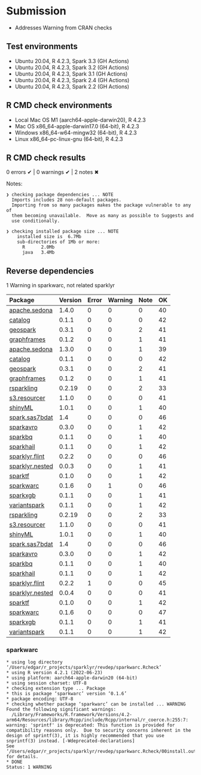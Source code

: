 # Submission

- Addresses Warning from CRAN checks

## Test environments

- Ubuntu 20.04, R 4.2.3, Spark 3.3 (GH Actions)
- Ubuntu 20.04, R 4.2.3, Spark 3.2 (GH Actions)
- Ubuntu 20.04, R 4.2.3, Spark 3.1 (GH Actions)
- Ubuntu 20.04, R 4.2.3, Spark 2.4 (GH Actions)
- Ubuntu 20.04, R 4.2.3, Spark 2.2 (GH Actions)
  
## R CMD check environments

- Local Mac OS M1 (aarch64-apple-darwin20), R 4.2.3
- Mac OS x86_64-apple-darwin17.0 (64-bit), R 4.2.3
- Windows  x86_64-w64-mingw32 (64-bit), R 4.2.3
- Linux x86_64-pc-linux-gnu (64-bit), R 4.2.3


## R CMD check results

0 errors ✔ | 0 warnings ✔ | 2 notes ✖

Notes:

```
❯ checking package dependencies ... NOTE
  Imports includes 28 non-default packages.
  Importing from so many packages makes the package vulnerable to any of
  them becoming unavailable.  Move as many as possible to Suggests and
  use conditionally.

❯ checking installed package size ... NOTE
    installed size is  6.7Mb
    sub-directories of 1Mb or more:
      R      2.0Mb
      java   3.4Mb
```

## Reverse dependencies

1 Warning in sparkwarc, not related sparklyr

|Package|Version|Error|Warning|Note|OK|
|:---|:---|:---|:---|:---|:---|
|[apache.sedona](#apache.sedona)|1.4.0|0|0|0|40|
|[catalog](#catalog)|0.1.1|0|0|0|42|
|[geospark](#geospark)|0.3.1|0|0|2|41|
|[graphframes](#graphframes)|0.1.2|0|0|1|41|
|[apache.sedona](#apache.sedona)|1.3.0|0|0|1|39|
|[catalog](#catalog)|0.1.1|0|0|0|42|
|[geospark](#geospark)|0.3.1|0|0|2|41|
|[graphframes](#graphframes)|0.1.2|0|0|1|41|
|[rsparkling](#rsparkling)|0.2.19|0|0|2|33|
|[s3.resourcer](#s3.resourcer)|1.1.0|0|0|0|41|
|[shinyML](#shinyML)|1.0.1|0|0|1|40|
|[spark.sas7bdat](#spark.sas7bdat)|1.4|0|0|0|46|
|[sparkavro](#sparkavro)|0.3.0|0|0|1|42|
|[sparkbq](#sparkbq)|0.1.1|0|0|1|40|
|[sparkhail](#sparkhail)|0.1.1|0|0|1|42|
|[sparklyr.flint](#sparklyr.flint)|0.2.2|0|0|0|46|
|[sparklyr.nested](#sparklyr.nested)|0.0.3|0|0|1|41|
|[sparktf](#sparktf)|0.1.0|0|0|1|42|
|[sparkwarc](#sparkwarc)|0.1.6|0|1|0|46|
|[sparkxgb](#sparkxgb)|0.1.1|0|0|1|41|
|[variantspark](#variantspark)|0.1.1|0|0|1|42|
|[rsparkling](#rsparkling)|0.2.19|0|0|2|33|
|[s3.resourcer](#s3.resourcer)|1.1.0|0|0|0|41|
|[shinyML](#shinyML)|1.0.1|0|0|1|40|
|[spark.sas7bdat](#spark.sas7bdat)|1.4|0|0|0|46|
|[sparkavro](#sparkavro)|0.3.0|0|0|1|42|
|[sparkbq](#sparkbq)|0.1.1|0|0|1|40|
|[sparkhail](#sparkhail)|0.1.1|0|0|1|42|
|[sparklyr.flint](#sparklyr.flint)|0.2.2|1|0|0|45|
|[sparklyr.nested](#sparklyr.nested)|0.0.4|0|0|0|41|
|[sparktf](#sparktf)|0.1.0|0|0|1|42|
|[sparkwarc](#sparkwarc)|0.1.6|0|0|0|47|
|[sparkxgb](#sparkxgb)|0.1.1|0|0|1|41|
|[variantspark](#variantspark)|0.1.1|0|0|1|42|

###  sparkwarc
```
* using log directory ‘/Users/edgar/r_projects/sparklyr/revdep/sparkwarc.Rcheck’
* using R version 4.2.1 (2022-06-23)
* using platform: aarch64-apple-darwin20 (64-bit)
* using session charset: UTF-8
* checking extension type ... Package
* this is package ‘sparkwarc’ version ‘0.1.6’
* package encoding: UTF-8
* checking whether package ‘sparkwarc’ can be installed ... WARNING
Found the following significant warnings:
  /Library/Frameworks/R.framework/Versions/4.2-arm64/Resources/library/Rcpp/include/Rcpp/internal/r_coerce.h:255:7: warning: 'sprintf' is deprecated: This function is provided for compatibility reasons only.  Due to security concerns inherent in the design of sprintf(3), it is highly recommended that you use snprintf(3) instead. [-Wdeprecated-declarations]
See ‘/Users/edgar/r_projects/sparklyr/revdep/sparkwarc.Rcheck/00install.out’ for details.
* DONE
Status: 1 WARNING
```

